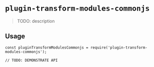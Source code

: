 # `plugin-transform-modules-commonjs`

> TODO: description

## Usage

```
const pluginTransformModulesCommonjs = require('plugin-transform-modules-commonjs');

// TODO: DEMONSTRATE API
```
